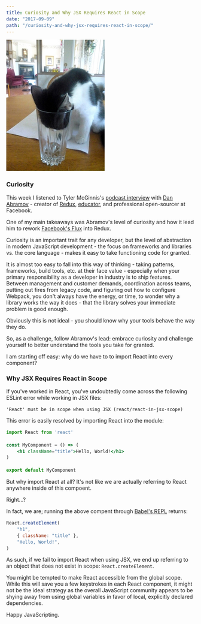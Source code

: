 ```yaml
---
title: Curiosity and Why JSX Requires React in Scope
date: "2017-09-09"
path: "/curiosity-and-why-jsx-requires-react-in-scope/"
---
```


![curious cat](./curious.jpg)

### Curiosity

This week I listened to Tyler McGinnis's [podcast interview](https://tylermcginnis.com/podcast/dan-abramov/) with [Dan Abramov](https://medium.com/@dan_abramov) - creator of [Redux](https://github.com/reactjs/redux), [educator](https://egghead.io/instructors/dan-abramov), and professional open-sourcer at Facebook.

One of my main takeaways was Abramov's level of curiosity and how it lead him to rework [Facebook's Flux](http://facebook.github.io/flux/) into Redux.

Curiosity is an important trait for any developer, but the level of abstraction in modern JavaScript development - the focus on frameworks and libraries vs. the core language -  makes it easy to take functioning code for granted.

It is almost too easy to fall into this way of thinking - taking patterns, frameworks, build tools, etc. at their face value - especially when your primary responsibility as a developer in industry is to ship features. Between management and customer demands, coordination across teams, putting out fires from legacy code, and figuring out how to configure Webpack, you don't always have the energy, or time, to wonder why a library works the way it does - that the library solves your immediate problem is good enough.

Obviously this is not ideal - you should know why your tools behave the way they do.

So, as a challenge, follow Abramov's lead: embrace curiosity and challenge yourself to better understand the tools you take for granted.

I am starting off easy: why do we have to to import React into every component?

### Why JSX Requires React in Scope

If you've worked in React, you've undoubtedly come across the following ESLint error while working in JSX files:


```
'React' must be in scope when using JSX (react/react-in-jsx-scope)
```

This error is easily resolved by importing React into the module:

```jsx
import React from 'react'

const MyComponent = () => (
	<h1 className="title">Hello, World!</h1>
)

export default MyComponent
```

But why import React at all? It's not like we are actually referring to React anywhere inside of this compoent.

Right...?

In fact, we are; running the above compent through [Babel's REPL](https://babeljs.io/repl/) returns:

```javascript
React.createElement(
	"h1",
	{ className: "title" },
	"Hello, World!",
)
```

As such, if we fail to import React when using JSX, we end up referring to an object that does not exist in scope: `React.createElement`.

You might be tempted to make React accessible from the global scope. While this will save you a few keystrokes in each React component, it might not be the ideal strategy as the overall JavaScript community appears to be shying away from using global variables in favor of local, explicitly declared dependencies.

Happy JavaScripting.


